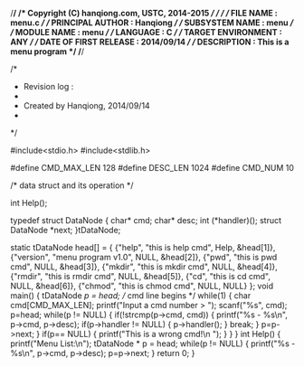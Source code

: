 /**************************************************************************************************/
/* Copyright (C) hanqiong.com, USTC, 2014-2015                                                    */
/*                                                                                                */
/*  FILE NAME             :  menu.c                                                               */
/*  PRINCIPAL AUTHOR      :  Hanqiong                                                             */
/*  SUBSYSTEM NAME        :  menu                                                                 */
/*  MODULE NAME           :  menu                                                                 */
/*  LANGUAGE              :  C                                                                    */
/*  TARGET ENVIRONMENT    :  ANY                                                                  */
/*  DATE OF FIRST RELEASE :  2014/09/14                                                           */
/*  DESCRIPTION           :  This is a menu program                                               */
/**************************************************************************************************/

/*
 * Revision log :
 *
 * Created by Hanqiong, 2014/09/14
 *
*/

#include<stdio.h>
#include<stdlib.h>

#define CMD_MAX_LEN 128
#define DESC_LEN    1024
#define CMD_NUM     10

/* data struct and its operation */

int Help();

typedef struct DataNode
{
    char*   cmd;
    char*   desc;
    int     (*handler)();
    struct   DataNode *next;
}tDataNode;

static tDataNode head[] =
{
    {"help", "this is help cmd", Help, &head[1]},
    {"version", "menu program v1.0", NULL, &head[2]},
    {"pwd", "this is pwd cmd", NULL, &head[3]},
    {"mkdir", "this is mkdir cmd", NULL, &head[4]},
    {"rmdir", "this is rmdir cmd", NULL, &head[5]},
    {"cd", "this is cd cmd", NULL, &head[6]},
    {"chmod", "this is chmod cmd", NULL, NULL}
};
void main()
{
    tDataNode *p = head;
    /* cmd line begins */
    while(1)
    {
        char cmd[CMD_MAX_LEN];
        printf("Input a cmd number > ");
        scanf("%s", cmd);
        p=head;
        while(p != NULL)
        {
            if(!strcmp(p->cmd, cmd))
            {
                printf("%s - %s\n", p->cmd, p->desc);
                if(p->handler != NULL)
                {
                    p->handler();
                }
                    break;
            }
            p=p->next;
        }
        if(p== NULL)
        {
            printf("This is a wrong cmd!\n ");
        }
      }
}
int Help()
{
    printf("Menu List:\n");
    tDataNode * p = head;
    while(p != NULL)
    {
        printf("%s - %s\n", p->cmd, p->desc);
        p=p->next;
    }
    return 0;
}
